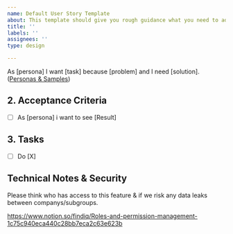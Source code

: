 ```yaml
---
name: Default User Story Template
about: This template should give you rough guidance what you need to add to a User Story
title: ''
labels: ''
assignees: ''
type: design

---
```


As [persona] I want [task] because [problem] and I need [solution].([Personas & Samples](https://www.notion.so/findiq/Epics-and-issue-template-14bf8373cb618048ba3cc75d5ca00628))

## 2. Acceptance Criteria
- [ ] As [persona] i want to see [Result] 

## 3. Tasks 
- [ ] Do [X]

## Technical Notes & Security
Please think who has access to this feature & if we risk any data leaks between companys/subgroups.

https://www.notion.so/findiq/Roles-and-permission-management-1c75c940eca440c28bb7eca2c63e623b
